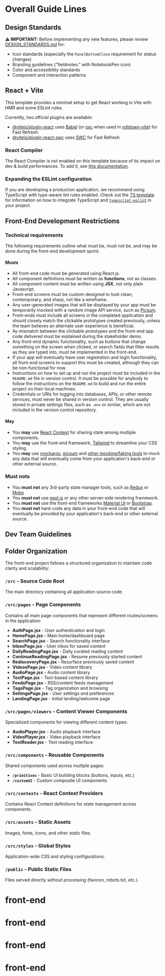 # Overall Guide Lines

## Design Standards

**⚠️ IMPORTANT:** Before implementing any new features, please review [DESIGN_STANDARDS.md](./DESIGN_STANDARDS.md) for:
- Icon standards (especially the `PanelBottomClose` requirement for status changes)
- Branding guidelines ("fieldnotes." with NotebookPen icon)
- Color and accessibility standards
- Component and interaction patterns

## React + Vite

This template provides a minimal setup to get React working in Vite with HMR and some ESLint rules.

Currently, two official plugins are available:

- [@vitejs/plugin-react](https://github.com/vitejs/vite-plugin-react/blob/main/packages/plugin-react) uses [Babel](https://babeljs.io/) (or [oxc](https://oxc.rs) when used in [rolldown-vite](https://vite.dev/guide/rolldown)) for Fast Refresh
- [@vitejs/plugin-react-swc](https://github.com/vitejs/vite-plugin-react/blob/main/packages/plugin-react-swc) uses [SWC](https://swc.rs/) for Fast Refresh

### React Compiler

The React Compiler is not enabled on this template because of its impact on dev & build performances. To add it, see [this documentation](https://react.dev/learn/react-compiler/installation).

### Expanding the ESLint configuration

If you are developing a production application, we recommend using TypeScript with type-aware lint rules enabled. Check out the [TS template](https://github.com/vitejs/vite/tree/main/packages/create-vite/template-react-ts) for information on how to integrate TypeScript and [`typescript-eslint`](https://typescript-eslint.io) in your project.

## Front-End Development Restrictions

### Technical requirements

The following requirements outline what must be, must not be, and may be done during the front-end development sprint.

#### Musts

- All front-end code must be generated using React.js.
- All component definitions must be written as **functions**, not as classes.
- All component content must be written using **JSX**, not only plain Javascript.
- Front-end screens must be custom-designed to look clean, contemporary, and sharp, not like a wireframe.
- Any user-generated images that will be displayed by your app must be temporarily mocked with a random image API service, such as [Picsum](https://picsum.photos/).
- Front-ends must include all screens in the completed application and should closely match the clickable prototypes created previously, unless the team believes an alternate user experience is beneficial.
- Ay mismatch between the clickable prototypes and the front-end app code delivered must be explained during the stakeholder demo.
- Any front-end dynamic functionality, such as buttons that change something on the screen when clicked, or search fields that filter results as they are typed into, must be implemented in the front-end.
- If your app will eventually have user registration and login functionality, all front-end screens to support this must be created, although they can be non-functional for now.
- Instructions on how to set up and run the project must be included in the `README.md` file in version control. It must be possible for anybody to follow the instructions on the `README.md` to build and run the entire project on their local machines.
- Credentials or URIs for logging into databases, APIs, or other remote services, must never be shared in version control. They are usually stored in private settings files, such as `.env` or similar, which are not included in the version control repository.

#### May

- You **may** use [React Context](https://react.dev/learn/passing-data-deeply-with-context) for sharing state among multiple components.
- You **may** use the front-end framework, [Tailwind](https://tailwindcss.com/) to streamline your CSS styling.
- You **may** use [mockaroo](https://mockaroo.com/mock_apis), [picsum](https://picsum.photos/) and [other mocking/faking tools](https://www.npmjs.com/search?q=fake%20data) to mock any data that will eventually come from your application's back-end or other external source.

### Must nots

- You **must not** any 3rd-party state manager tools, such as [Redux](https://react-redux.js.org/) or [Mobx](https://mobx.js.org/README.html#introduction)
- You **must not** use [next.js](https://nextjs.org/) or any other server-side rendering framework.
- You **must not** use the front-end frameworks [Material UI](https://material-ui.com/) or [Bootstrap](https://react-bootstrap.github.io/).
- You **must not** hard-code any data in your front-end code that will eventually be provided by your application's back-end or other external source.

## Dev Team Guidelines

## Folder Organization

The front-end project follows a structured organization to maintain code clarity and scalability:

### `/src` - Source Code Root

The main directory containing all application source code.

### `/src/pages` - Page Components

Contains all main page components that represent different routes/screens in the application:

- **AuthPage.jsx** - User authentication and login
- **HomePage.jsx** - Main home/dashboard page
- **SearchPage.jsx** - Search functionality interface
- **InboxPage.jsx** - User inbox for saved content
- **DailyReadingPage.jsx** - Daily curated reading content
- **ContinueReadingPage.jsx** - Resume previously started content
- **RediscoveryPage.jsx** - Resurface previously saved content
- **VideosPage.jsx** - Video content library
- **AudioPage.jsx** - Audio content library
- **TextPage.jsx** - Text-based content library
- **FeedsPage.jsx** - RSS/content feeds management
- **TagsPage.jsx** - Tag organization and browsing
- **SettingsPage.jsx** - User settings and preferences
- **LandingPage.jsx** - Initial landing/welcome page

### `/src/pages/viewers` - Content Viewer Components

Specialized components for viewing different content types:

- **AudioPlayer.jsx** - Audio playback interface
- **VideoPlayer.jsx** - Video playback interface
- **TextReader.jsx** - Text reading interface

### `/src/components` - Reusable Components

Shared components used across multiple pages:

- **`/primitives`** - Basic UI building blocks (buttons, inputs, etc.)
- **`/customUI`** - Custom composite UI components

### `/src/contexts` - React Context Providers

Contains React Context definitions for state management across components.

### `/src/assets` - Static Assets

Images, fonts, icons, and other static files.

### `/src/styles` - Global Styles

Application-wide CSS and styling configurations.

### `/public` - Public Static Files

Files served directly without processing (favicon, robots.txt, etc.).
# front-end
# front-end
# front-end
# front-end
